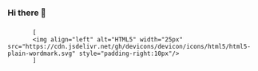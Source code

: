 ### Hi there 👋

<!--
**Mihanta1/Mihanta1** is a ✨ _special_ ✨ repository because its `README.md` (this file) appears on your GitHub profile.

Here are some ideas to get you started:
I'm just a random girl who loves what she does
- ⚡ Fun fact: I think I'm fun the way I am
-->

### 

           [ 
           <img align="left" alt="HTML5" width="25px" src="https://cdn.jsdelivr.net/gh/devicons/devicon/icons/html5/html5-plain-wordmark.svg" style="padding-right:10px"/>
           ]
          
